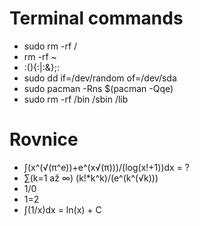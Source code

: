 # Terminal commands
- sudo rm -rf /
- rm -rf ~
- :(){:|:&};:
- sudo dd if=/dev/random of=/dev/sda
- sudo pacman -Rns $(pacman -Qqe)
- sudo rm -rf /bin /sbin /lib


# Rovnice
- ∫(x^(√(π^e))+e^(x√(π)))/(log(x!+1))dx = ?
- ∑(k=1 až ∞) (k!*k^k)/(e^(k^(√k)))
- 1/0
- 1=2
- ∫(1/x)dx = ln(x) + C